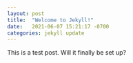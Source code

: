 ```yaml
---
layout: post
title:  "Welcome to Jekyll!"
date:   2021-06-07 15:21:17 -0700
categories: jekyll update
---
```


This is a test post. Will it finally be set up?